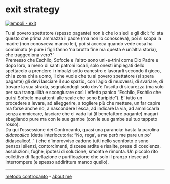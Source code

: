 # exit strategy

[![](https://live.staticflickr.com/65535/51792855731_ffe4c39747_c.jpg "empoli - exit")](https://flic.kr/s/aHBqjzwAJ2)  

Tu al povero spettatore (spesso pagante) non è che lo siedi e gli dici: “ci sta questo che prima ammazza il padre (ma non lo conosceva), poi si scopa la madre (non conosceva manco lei), poi si acceca quando vede cosa ha combinato (e pure i figli fanno ‘na brutta fine ma questa è un’altra storia), che traggediona vero?“  
Premesso che Eschilo, Sofocle e l'altro sono uni-e-trini come Dio Padre e dopo loro, a meno di santi patroni locali, solo onesti impiegati dello spettacolo a prendere i rimbalzi sotto canestro e lavorarli secondo il gioco, chi a zona chi a uomo, il che vuole che tu al povero spettatore (si spera pagante) gli devi lasciare il suo spazio, con l’agio di muoversi, di svariare, di trovare la sua strada, segnalandogli solo dov'è l’uscita di sicurezza (ma solo per sua tranquillità e scongiurare così l'effetto panico “Eschilo, Eschilo che qui si Sofocle ma attenti alle scale che sono Euripide”). E’ tutto un procedere a levare, ad alleggerire, a togliere più che mettere, un far capire ma forse anche no, a nascondere l’esca, ad indicare la via, ad ammiccarla senza ammiccare, lasciare che ci vada lui (il benefattore pagante) magari sbagliando pure ma con le sue gambe (con le sue gambe sul tuo tappeto rosso).  
Da qui l’ossessione dei Controcanto, quasi una paranoia: basta la parolina *didascalico* (detta interlocutoria: “No, rega’, a me però me pare un po’ didascalico!..” ) che d’improvviso cadono tutti nello sconforto e sono pensosi silenzi, contorcimenti, discese ardite e risalite, prese di coscienza, assoluzioni, fughe, ipotesi di soluzione, smonta e rimonta. Un piccolo rito collettivo di flagellazione e purificazione che solo il pranzo riesce ad interrompere (e spesso addirittura manco quello). 

---   
[metodo controcanto](https://cacioman.github.io/controcanto000.html) - [about me](https://about.me/cacioman) 
